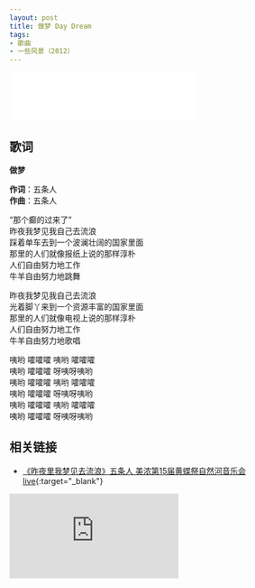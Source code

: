 ```yaml
---
layout: post
title: 做梦 Day Dream
tags:
- 歌曲
- 一些风景（2012）
---
```


<iframe frameborder="no" border="0" marginwidth="0" marginheight="0" width=330 height=86 src="//music.163.com/outchain/player?type=2&id=28587863&auto=1&height=66"></iframe>

## 歌词

**做梦**

**作词**：五条人  
**作曲**：五条人

“那个癫的过来了”  
昨夜我梦见我自己去流浪  
踩着单车去到一个波澜壮阔的国家里面  
那里的人们就像报纸上说的那样淳朴  
人们自由努力地工作  
牛羊自由努力地跳舞

昨夜我梦见我自己去流浪  
光着脚丫来到一个资源丰富的国家里面  
那里的人们就像电视上说的那样淳朴  
人们自由努力地工作  
牛羊自由努力地歌唱

咦哟 嚯嚯嚯 咦哟 嚯嚯嚯  
咦哟 嚯嚯嚯 呀咦呀咦哟  
咦哟 嚯嚯嚯 咦哟 嚯嚯嚯  
咦哟 嚯嚯嚯 呀咦呀咦哟  
咦哟 嚯嚯嚯 咦哟 嚯嚯嚯  
咦哟 嚯嚯嚯 呀咦呀咦哟

## 相关链接

- [《昨夜里我梦见去流浪》五条人 美浓第15届黄蝶祭自然河音乐会live](https://www.bilibili.com/video/BV1Gk4y1m71M/){:target="_blank"}
  
<div class="iframe-container">
<iframe class="responsive-iframe" src="http://player.bilibili.com/player.html?aid=754022667&cid=218616241&page=1&high_quality=1" frameborder="no" allowfullscreen="true"></iframe>
</div>
